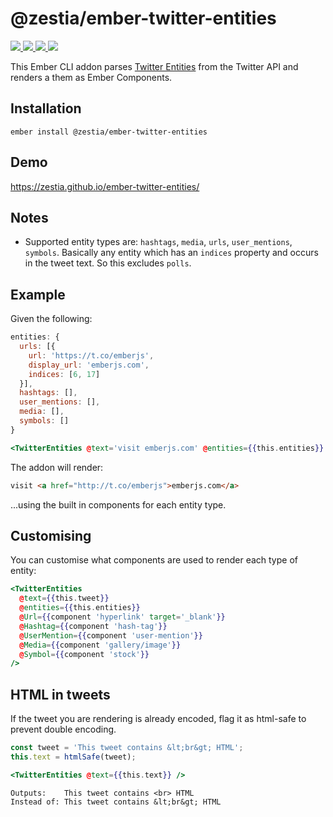 # @zestia/ember-twitter-entities

<p>
  <!--
  <a href="https://github.com/zestia/ember-twitter-entities/actions/workflows/ci.yml">
    <img src="https://github.com/zestia/ember-twitter-entities/actions/workflows/ci.yml/badge.svg">
  </a>
  -->

  <a href="https://david-dm.org/zestia/ember-twitter-entities#badge-embed">
    <img src="https://david-dm.org/zestia/ember-twitter-entities.svg">
  </a>

  <a href="https://david-dm.org/zestia/ember-twitter-entities#dev-badge-embed">
    <img src="https://david-dm.org/zestia/ember-twitter-entities/dev-status.svg">
  </a>

  <a href="https://emberobserver.com/addons/@zestia/ember-twitter-entities">
    <img src="https://emberobserver.com/badges/-zestia-ember-twitter-entities.svg">
  </a>

  <img src="https://img.shields.io/badge/Ember-%3E%3D%203.16-brightgreen">
</p>

This Ember CLI addon parses [Twitter Entities](https://dev.twitter.com/overview/api/entities-in-twitter-objects) from the Twitter API and renders a them as Ember Components.

## Installation

```
ember install @zestia/ember-twitter-entities
```

## Demo

https://zestia.github.io/ember-twitter-entities/

## Notes

- Supported entity types are: `hashtags`, `media`, `urls`, `user_mentions`, `symbols`. Basically any entity which has an `indices` property and occurs in the tweet text. So this excludes `polls`.

## Example

Given the following:

```javascript
entities: {
  urls: [{
    url: 'https://t.co/emberjs',
    display_url: 'emberjs.com',
    indices: [6, 17]
  }],
  hashtags: [],
  user_mentions: [],
  media: [],
  symbols: []
}
```

```handlebars
<TwitterEntities @text='visit emberjs.com' @entities={{this.entities}} />
```

The addon will render:

```html
visit <a href="http://t.co/emberjs">emberjs.com</a>
```

...using the built in components for each entity type.

## Customising

You can customise what components are used to render each type of entity:

```handlebars
<TwitterEntities
  @text={{this.tweet}}
  @entities={{this.entities}}
  @Url={{component 'hyperlink' target='_blank'}}
  @Hashtag={{component 'hash-tag'}}
  @UserMention={{component 'user-mention'}}
  @Media={{component 'gallery/image'}}
  @Symbol={{component 'stock'}}
/>
```

## HTML in tweets

If the tweet you are rendering is already encoded, flag it as html-safe to prevent double encoding.

```javascript
const tweet = 'This tweet contains &lt;br&gt; HTML';
this.text = htmlSafe(tweet);
```

```handlebars
<TwitterEntities @text={{this.text}} />
```

```
Outputs:    This tweet contains <br> HTML
Instead of: This tweet contains &lt;br&gt; HTML
```
